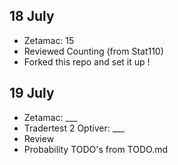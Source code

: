 ## 18 July
- Zetamac: 15
- Reviewed Counting (from Stat110)
- Forked this repo and set it up !

## 19 July
- Zetamac: ___
- Tradertest 2 Optiver: ___
- Review 
- Probability TODO's from TODO.md
